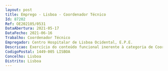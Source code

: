 ```yaml
--- 
layout: post
title: Emprego - Lisboa - Coordenador Técnico
Id: 87202
Ref: OE202105/0531
DataAbertura: 2021-05-17
DataFecho: 2021-06-16
Trabalho: Coordenador Técnico
Empregador: Centro Hospitalar de Lisboa Ocidental, E.P.E.
Descricao: Exercício do conteúdo funcional inerente à categoria de Coordenador Técnico (nº 2, artigo 88º. da Lei Geral de Trabalho em Funções Públicas, publicado em anexo à Lei nº 35 2014, de 20 de Junho), complementado com o seguinte conteúdo funcional  responsabilidade de coordenação, distribuição de expediente, assegurar o processamento de vencimentos e outras remunerações devidas ao pessoal, elaboração de informações de serviço em matéria de vencimentos,
CodigoPostal: 1449-005 LISBOA
Concelho: Lisboa
Distrito: Lisboa
--- 
```

